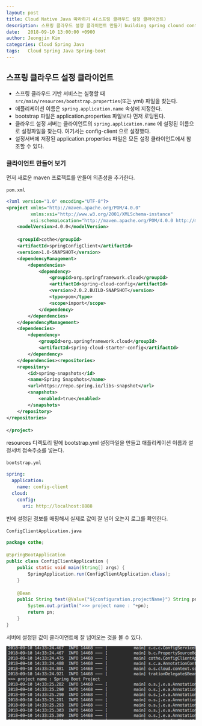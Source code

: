 ```yaml
---
layout: post
title: Cloud Native Java 따라하기 4(스프링 클라우드 설정 클라이언트)
description: 스프링 클라우드 설정 클라이언트 만들기 building spring clound configuation client
date:   2018-09-10 13:00:00 +0900
author: Jeongjin Kim
categories: Cloud Spring Java
tags:	Cloud Spring Java Spring-boot
---
```


<script async src="https://pagead2.googlesyndication.com/pagead/js/adsbygoogle.js"></script>
<!-- 컨텐츠내 -->
<ins class="adsbygoogle"
     style="display:block"
     data-ad-client="ca-pub-3234744071843247"
     data-ad-slot="1671969273"
     data-ad-format="auto"
     data-full-width-responsive="true"></ins>
<script>
     (adsbygoogle = window.adsbygoogle || []).push({});
</script>

## 스프링 클라우드 설정 클라이언트

* 스프링 클라우드 기반 서비스는 실행할 때 `src/main/resources/bootstrap.properties`(또는 yml) 파일을 찾는다. 
* 애플리케이션 이름은 `spring.application.name` 속성에 지정한다. 
* bootstrap 파일은 application.properties 파일보다 먼저 로딩된다.
* 클라우드 설정 서버는 클라이언트의 `spring.application.name` 에 설정된 이름으로 설정파일을 찾는다. 여기서는 config-client 으로 설정했다.
* 설정서버에 저장된 application.properties 파일은 모든 설정 클라이언트에서 참조할 수 있다.

### 클라이언트 만들어 보기

먼저 새로운 maven 프로젝트를 만들어 의존성을 추가한다.

`pom.xml`

```xml
<?xml version="1.0" encoding="UTF-8"?>
<project xmlns="http://maven.apache.org/POM/4.0.0"
         xmlns:xsi="http://www.w3.org/2001/XMLSchema-instance"
         xsi:schemaLocation="http://maven.apache.org/POM/4.0.0 http://maven.apache.org/xsd/maven-4.0.0.xsd">
    <modelVersion>4.0.0</modelVersion>

    <groupId>cothe</groupId>
    <artifactId>springConfigClient</artifactId>
    <version>1.0-SNAPSHOT</version>
    <dependencyManagement>
        <dependencies>
            <dependency>
                <groupId>org.springframework.cloud</groupId>
                <artifactId>spring-cloud-config</artifactId>
                <version>2.0.2.BUILD-SNAPSHOT</version>
                <type>pom</type>
                <scope>import</scope>
            </dependency>
        </dependencies>
    </dependencyManagement>
    <dependencies>
        <dependency>
            <groupId>org.springframework.cloud</groupId>
            <artifactId>spring-cloud-starter-config</artifactId>
        </dependency>
    </dependencies><repositories>
    <repository>
        <id>spring-snapshots</id>
        <name>Spring Snapshots</name>
        <url>https://repo.spring.io/libs-snapshot</url>
        <snapshots>
            <enabled>true</enabled>
        </snapshots>
    </repository>
</repositories>

</project>
```

resources 디렉토리 밑에 bootstrap.yml 설정파일을 만들고 애플리케이션 이름과 설정서버 접속주소를 넣는다.

`bootstrap.yml`

```yml
spring:
  application:
    name: config-client
  cloud:
    config:
      uri: http://localhost:8888
```

빈에 설정된 정보를 매핑해서 실제로 값이 잘 넘어 오는지 로그를 확인한다.

`ConfigClientApplication.java`

```java
package cothe;

@SpringBootApplication
public class ConfigClientApplication {
    public static void main(String[] args) {
        SpringApplication.run(ConfigClientApplication.class);
    }

    @Bean
    public String test(@Value("${configuration.projectName}") String pn){
        System.out.println(">>> project name : "+pn);
        return pn;
    }
}
```

서버에 설정된 값이 클라이언트에 잘 넘어오는 것을 볼 수 있다.

![](/assets/2018-09-10-cloud-native-java-4/2018-09-10-cloud-native-java-4_143534.png)


